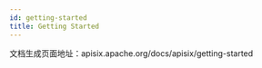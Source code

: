 ```yaml
---
id: getting-started
title: Getting Started
---
```


文档生成页面地址：apisix.apache.org/docs/apisix/getting-started
